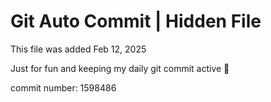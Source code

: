 # Git Auto Commit | Hidden File

This file was added Feb 12, 2025

Just for fun and keeping my daily git commit active 🤪

commit number: 1598486

